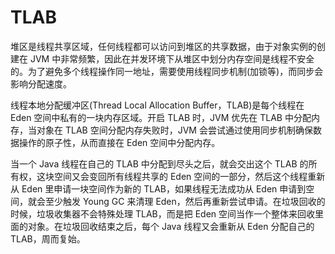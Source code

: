 # TLAB

堆区是线程共享区域，任何线程都可以访问到堆区的共享数据，由于对象实例的创建在 JVM 中非常频繁，因此在并发环境下从堆区中划分内存空间是线程不安全的。为了避免多个线程操作同一地址，需要使用线程同步机制(加锁等)，而同步会影响分配速度。

线程本地分配缓冲区(Thread Local Allocation Buffer，TLAB)是每个线程在 Eden 空间中私有的一块内存区域。开启 TLAB 时，JVM 优先在 TLAB 中分配内存，当对象在 TLAB 空间分配内存失败时，JVM 会尝试通过使用同步机制确保数据操作的原子性，从而直接在 Eden 空间中分配内存。

当一个 Java 线程在自己的 TLAB 中分配到尽头之后，就会交出这个 TLAB 的所有权，这块空间又会变回所有线程共享的 Eden 空间的一部分，然后这个线程重新从 Eden 里申请一块空间作为新的 TLAB，如果线程无法成功从 Eden 申请到空间，就会至少触发 Young GC 来清理 Eden，然后再重新尝试申请。在垃圾回收的时候，垃圾收集器不会特殊处理 TLAB，而是把 Eden 空间当作一个整体来回收里面的对象。在垃圾回收结束之后，每个 Java 线程又会重新从 Eden 分配自己的 TLAB，周而复始。
